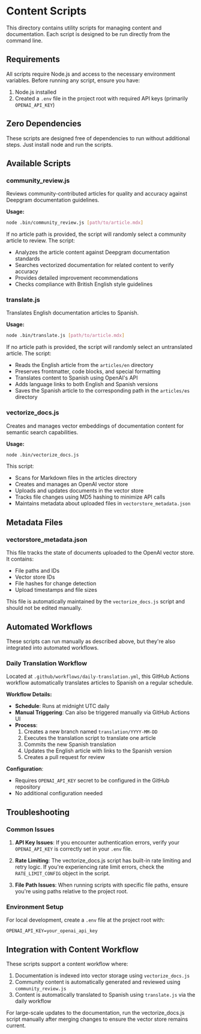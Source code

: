 # Content Scripts

This directory contains utility scripts for managing content and documentation. Each script is designed to be run directly from the command line.

## Requirements

All scripts require Node.js and access to the necessary environment variables. Before running any script, ensure you have:

1. Node.js installed
2. Created a `.env` file in the project root with required API keys (primarily `OPENAI_API_KEY`)

## Zero Dependencies

These scripts are designed free of dependencies to run without additional steps. Just install node and run the scripts.

## Available Scripts

### community_review.js

Reviews community-contributed articles for quality and accuracy against Deepgram documentation guidelines.

**Usage:**

```bash
node .bin/community_review.js [path/to/article.mdx]
```

If no article path is provided, the script will randomly select a community article to review. The script:

- Analyzes the article content against Deepgram documentation standards
- Searches vectorized documentation for related content to verify accuracy
- Provides detailed improvement recommendations
- Checks compliance with British English style guidelines

### translate.js

Translates English documentation articles to Spanish.

**Usage:**

```bash
node .bin/translate.js [path/to/article.mdx]
```

If no article path is provided, the script will randomly select an untranslated article. The script:

- Reads the English article from the `articles/en` directory
- Preserves frontmatter, code blocks, and special formatting
- Translates content to Spanish using OpenAI's API
- Adds language links to both English and Spanish versions
- Saves the Spanish article to the corresponding path in the `articles/es` directory

### vectorize_docs.js

Creates and manages vector embeddings of documentation content for semantic search capabilities.

**Usage:**

```bash
node .bin/vectorize_docs.js
```

This script:

- Scans for Markdown files in the articles directory
- Creates and manages an OpenAI vector store
- Uploads and updates documents in the vector store
- Tracks file changes using MD5 hashing to minimize API calls
- Maintains metadata about uploaded files in `vectorstore_metadata.json`

## Metadata Files

### vectorstore_metadata.json

This file tracks the state of documents uploaded to the OpenAI vector store. It contains:

- File paths and IDs
- Vector store IDs
- File hashes for change detection
- Upload timestamps and file sizes

This file is automatically maintained by the `vectorize_docs.js` script and should not be edited manually.

## Automated Workflows

These scripts can run manually as described above, but they're also integrated into automated workflows.

### Daily Translation Workflow

Located at `.github/workflows/daily-translation.yml`, this GitHub Actions workflow automatically translates articles to Spanish on a regular schedule.

**Workflow Details:**

- **Schedule**: Runs at midnight UTC daily
- **Manual Triggering**: Can also be triggered manually via GitHub Actions UI
- **Process**:
  1. Creates a new branch named `translation/YYYY-MM-DD`
  2. Executes the translation script to translate one article
  3. Commits the new Spanish translation
  4. Updates the English article with links to the Spanish version
  5. Creates a pull request for review

**Configuration**:

- Requires `OPENAI_API_KEY` secret to be configured in the GitHub repository
- No additional configuration needed

## Troubleshooting

### Common Issues

1. **API Key Issues**: If you encounter authentication errors, verify your `OPENAI_API_KEY` is correctly set in your `.env` file.

2. **Rate Limiting**: The vectorize_docs.js script has built-in rate limiting and retry logic. If you're experiencing rate limit errors, check the `RATE_LIMIT_CONFIG` object in the script.

3. **File Path Issues**: When running scripts with specific file paths, ensure you're using paths relative to the project root.

### Environment Setup

For local development, create a `.env` file at the project root with:

```env
OPENAI_API_KEY=your_openai_api_key
```

## Integration with Content Workflow

These scripts support a content workflow where:

1. Documentation is indexed into vector storage using `vectorize_docs.js`
2. Community content is automatically generated and reviewed using `community_review.js`
3. Content is automatically translated to Spanish using `translate.js` via the daily workflow

For large-scale updates to the documentation, run the vectorize_docs.js script manually after merging changes to ensure the vector store remains current.
